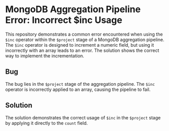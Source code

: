 # MongoDB Aggregation Pipeline Error: Incorrect $inc Usage
This repository demonstrates a common error encountered when using the `$inc` operator within the `$project` stage of a MongoDB aggregation pipeline. The `$inc` operator is designed to increment a numeric field, but using it incorrectly with an array leads to an error. The solution shows the correct way to implement the incrementation.

## Bug
The bug lies in the `$project` stage of the aggregation pipeline.  The `$inc` operator is incorrectly applied to an array, causing the pipeline to fail. 

## Solution
The solution demonstrates the correct usage of `$inc` in the `$project` stage by applying it directly to the `count` field.
